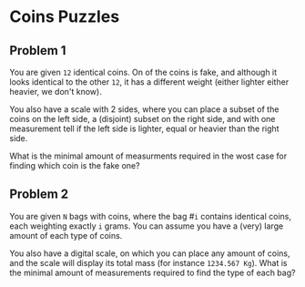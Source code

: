 # Coins Puzzles

## Problem 1

You are given `12` identical coins. On of the coins is fake, and although it looks identical to the other `12`, it has a different weight (either lighter either heavier, we don't know).

You also have a scale with 2 sides, where you can place a subset of the coins on the left side, a (disjoint) subset on the right side, and with one measurement tell if the left side is lighter, equal or heavier than the right side.

What is the minimal amount of measurments required in the wost case for finding which coin is the fake one?

## Problem 2

You are given `N` bags with coins, where the bag #`i` contains identical coins, each weighting exactly `i` grams. You can assume you have a (very) large amount of each type of coins.

You also have a digital scale, on which you can place any amount of coins, and the scale will display its total mass (for instance `1234.567 Kg`). What is the minimal amount of measurements required to find the type of each bag?